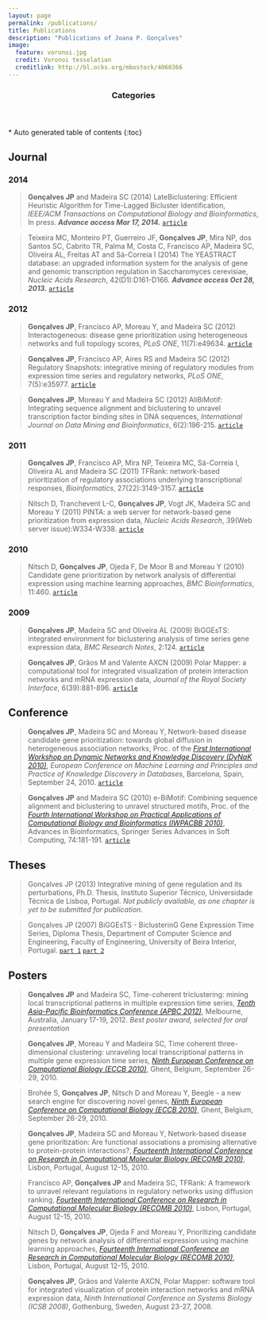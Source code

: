 ```yaml
---
layout: page
permalink: /publications/
title: Publications
description: "Publications of Joana P. Gonçalves"
image:
  feature: voronoi.jpg
  credit: Voronoi tesselation
  creditlink: http://bl.ocks.org/mbostock/4060366
---
```


<section id="table-of-contents" class="toc">
  <header>
    <h3>Categories</h3>
  </header>
<div id="drawer" markdown="1">
*  Auto generated table of contents
{:toc}
</div>
</section><!-- /#table-of-contents -->


## Journal

<h3>2014</h3>

> **Gonçalves JP** and Madeira SC (2014) LateBiclustering: Efficient Heuristic Algorithm for Time-Lagged Bicluster Identification, *IEEE/ACM Transactions on Computational Biology and Bioinformatics*, In press. ***Advance access Mar 17, 2014.*** [`article`](https://dx.doi.org/doi:10.1109/TCBB.2014.2312007)

> Teixeira MC, Monteiro PT, Guerreiro JF, **Gonçalves JP**, Mira NP, dos Santos SC, Cabrito TR, Palma M, Costa C, Francisco AP, Madeira SC, Oliveira AL, Freitas AT and Sá-Correia I (2014) The YEASTRACT database: an upgraded information system for the analysis of gene and genomic transcription regulation in Saccharomyces cerevisiae, *Nucleic Acids Research*, 42(D1):D161-D166. ***Advance access Oct 28, 2013.*** [`article`](http://dx.doi.org/doi:10.1093/nar/gkt1015)

<h3>2012</h3>

> **Gonçalves JP**, Francisco AP, Moreau Y, and Madeira SC (2012) Interactogeneous: disease gene prioritization using heterogeneous networks and full topology scores, *PLoS ONE*, 11(7):e49634. [`article`](http://dx.doi.org/doi:10.1371/journal.pone.0049634)

> **Gonçalves JP**, Francisco AP, Aires RS and Madeira SC (2012) Regulatory Snapshots: integrative mining of regulatory modules from expression time series and regulatory networks, *PLoS ONE*, 7(5):e35977. [`article`](http://dx.doi.org/doi:10.1371/journal.pone.0035977)

> **Gonçalves JP**, Moreau Y and Madeira SC (2012) AliBiMotif: Integrating sequence alignment and biclustering to unravel transcription factor binding sites in DNA sequences, *International Journal on Data Mining and Bioinformatics*, 6(2):196-215. [`article`](http://dx.doi.org/doi:10.1504/ijdmb.2012.048198)

<h3>2011</h3>

> **Gonçalves JP**, Francisco AP, Mira NP, Teixeira MC, Sá-Correia I, Oliveira AL and Madeira SC (2011) TFRank: network-based prioritization of regulatory associations underlying transcriptional responses, *Bioinformatics*, 27(22):3149-3157. [`article`](http://dx.doi.org/doi:10.1093/bioinformatics/BTR546)

> Nitsch D, Tranchevent L-C, **Gonçalves JP**, Vogt JK, Madeira SC and Moreau Y (2011) PINTA: a web server for network-based gene prioritization from expression data, *Nucleic Acids Research*, 39(Web server issue):W334-W338. [`article`](http://dx.doi.org/doi:10.1093/nar/gkr289)

<h3>2010</h3>

> Nitsch D, **Gonçalves JP**, Ojeda F, De Moor B and Moreau Y (2010) Candidate gene prioritization by network analysis of differential expression using machine learning approaches, *BMC Bioinformatics*, 11:460. [`article`](http://dx.doi.org/doi:10.1186/1471-2105-11-460)

<h3>2009</h3>

> **Gonçalves JP**, Madeira SC and Oliveira AL (2009) BiGGEsTS: integrated environment for biclustering analysis of time series gene expression data, *BMC Research Notes*, 2:124. [`article`](http://dx.doi.org/doi:10.1186/1756-0500-2-124)

> **Gonçalves JP**, Grãos M and Valente AXCN (2009) Polar Mapper: a computational tool for integrated visualization of protein interaction networks and mRNA expression data, *Journal of the Royal Society Interface*, 6(39):881-896. [`article`](http://dx.doi.org/doi:10.1098/rsif.2008.0407)

## Conference

> **Gonçalves JP**, Madeira SC and Moreau Y, Network-based disease candidate gene prioritization: towards global diffusion in heterogeneous association networks, Proc. of the [*First International Workshop on Dynamic Networks and Knowledge Discovery (DyNaK 2010)*](http://kdd.di.unito.it/DyNaK2010/index.html), *European Conference on Machine Learning and Principles and Practice of Knowledge Discovery in Databases*, Barcelona, Spain, September 24, 2010. [`article`](http://sunsite.informatik.rwth-aachen.de/Publications/CEUR-WS/Vol-655/dynak2010_paper5.pdf)

> **Gonçalves JP** and Madeira SC (2010) e-BiMotif: Combining sequence alignment and biclustering to unravel structured motifs, Proc. of the [*Fourth International Workshop on Practical Applications of Computational Biology and Bioinformatics (IWPACBB 2010)*](http://iwpacbb2010.di.uminho.pt/), Advances in Bioinformatics, Springer Series Advances in Soft Computing, 74:181-191. [`article`](http://dx.doi.org/doi:10.1007/978-3-642-13214-8_24)

## Theses

> Gonçalves JP (2013) Integrative mining of gene regulation and its perturbations, Ph.D. Thesis, Instituto Superior Técnico, Universidade Técnica de Lisboa, Portugal.
*Not publicly available, as one chapter is yet to be submitted for publication.*

> Gonçalves JP (2007) BiGGEsTS - BiclusterinG Gene Expression Time Series, Diploma Thesis, Department of Computer Science and Engineering, Faculty of Engineering, University of Beira Interior, Portugal.
[`part 1`](http://www.inesc-id.pt/ficheiros/publicacoes/4308.pdf) [`part 2`](http://www.inesc-id.pt/ficheiros/publicacoes/4309.pdf)

## Posters

> **Gonçalves JP** and Madeira SC, Time-coherent triclustering: mining local transcriptional patterns in multiple expression time series, [*Tenth Asia-Pacific Bioinformatics Conference (APBC 2012)*](http://homepage.cs.latrobe.edu.au/ypchen/APBC2012/), Melbourne, Australia, January 17-19, 2012.
*Best poster award, selected for oral presentation*

> **Gonçalves JP**, Moreau Y and Madeira SC, Time coherent three-dimensional clustering: unraveling local transcriptional patterns in multiple gene expression time series, [*Ninth European Conference on Computational Biology (ECCB 2010)*](http://www.eccb2010.org/), Ghent, Belgium, September 26-29, 2010.

> Brohée S, **Gonçalves JP**, Nitsch D and Moreau Y, Beegle - a new search engine for discovering novel genes, [*Ninth European Conference on Computational Biology (ECCB 2010)*](http://www.eccb2010.org/), Ghent, Belgium, September 26-29, 2010.

> **Gonçalves JP**, Madeira SC and Moreau Y, Network-based disease gene prioritization: Are functional associations a promising alternative to protein-protein interactions?, [*Fourteenth International Conference on Research in Computational Molecular Biology (RECOMB 2010)*](http://kdbio.inesc-id.pt/recomb2010/home.html), Lisbon, Portugal, August 12-15, 2010.

> Francisco AP, **Gonçalves JP** and Madeira SC, TFRank: A framework to unravel relevant regulations in regulatory networks using diffusion ranking, [*Fourteenth International Conference on Research in Computational Molecular Biology (RECOMB 2010)*](http://kdbio.inesc-id.pt/recomb2010/home.html), Lisbon, Portugal, August 12-15, 2010.

> Nitsch D, **Gonçalves JP**, Ojeda F and Moreau Y, Prioritizing candidate genes by network analysis of differential expression using machine learning approaches, [*Fourteenth International Conference on Research in Computational Molecular Biology (RECOMB 2010)*](http://kdbio.inesc-id.pt/recomb2010/home.html), Lisbon, Portugal, August 12-15, 2010.

> **Gonçalves JP**, Grãos and Valente AXCN, Polar Mapper: software tool for integrated visualization of protein interaction networks and mRNA expression data, *Ninth International Conference on Systems Biology (ICSB 2008)*, Gothenburg, Sweden, August 23-27, 2008.

